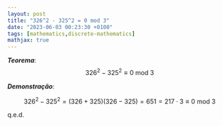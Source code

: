 ```yaml
---
layout: post
title: "326^2 - 325^2 = 0 mod 3"
date: "2023-06-03 00:23:30 +0100"
tags: [mathematics,discrete-mathematics]
mathjax: true
---
```


***Teorema***:
$$326^2 - 325^2 \equiv 0 \text{ mod } 3$$


***Demonstração***:

$$326^2 - 325^2 = (326 + 325) (326 - 325) = 651 = 217 \cdot 3 \equiv 0 \text{ mod } 3$$

q.e.d.


